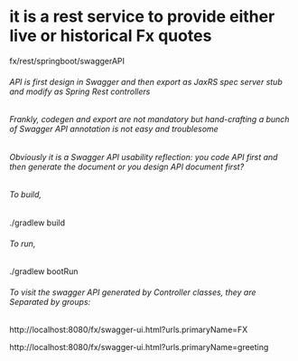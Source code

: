 # it is a rest service to provide either live or historical Fx quotes
fx/rest/springboot/swaggerAPI


###### API is first design in Swagger and then export as JaxRS spec server stub and modify as Spring Rest controllers
###### Frankly, codegen and export are not mandatory but hand-crafting a bunch of Swagger API annotation is not easy and troublesome
###### Obviously it is a Swagger API usability reflection: you code API first and then generate the document or you design API document first?

###### To build,
./gradlew build

###### To run,
./gradlew bootRun

###### To visit the swagger API generated by Controller classes, they are Separated by groups:

http://localhost:8080/fx/swagger-ui.html?urls.primaryName=FX

http://localhost:8080/fx/swagger-ui.html?urls.primaryName=greeting